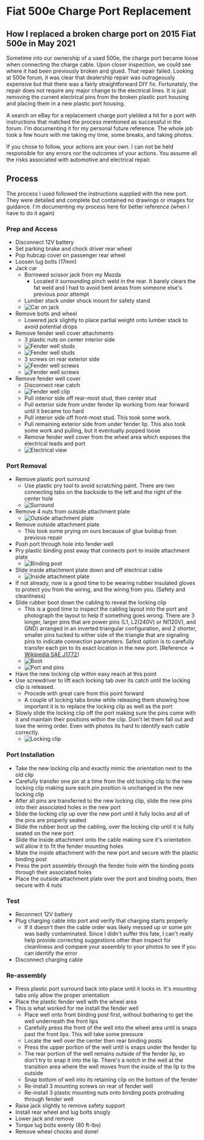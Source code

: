 # Fiat 500e Charge Port Replacement
## How I replaced a broken charge port on 2015 Fiat 500e in May 2021
Sometime into our ownership of a used 500e, the charge port became loose when connecting the charge cable.  Upon closer inspection, we could see where it had been previously broken and glued.  That repair failed.  Looking at 500e forum, it was clear that dealership repair was outrageously expensive but that there was a fairly straightforward DIY fix.  Fortunately, the repair does not require any major change to the electrical lines.  It is just removing the current electrical pins from the broken plastic port housing and placing them in a new plastic port housing.

A search on eBay for a replacement charge port yielded a hit for a port with instructions that matched the process mentioned as successful in the forum.  I'm documenting it for my personal future reference.  The whole job took a few hours with me taking my time, some breaks, and taking photos.

If you chose to follow, your actions are your own.  I can not be held responsible for any errors nor the outcomes of your actions.  You assume all the risks associated with automotive and electrical repair.

## Process
The process I used followed the instructions supplied with the new port.  They were detailed and complete but contained no drawings or images for guidance.  I'm documenting my process here for better reference (when I have to do it again)

### Prep and Access
- Disconnect 12V battery
- Set parking brake and chock driver rear wheel
- Pop hubcap cover on passenger rear wheel
- Loosen lug bolts (17mm)
- Jack car
  - Borrowed scissor jack from my Mazda
    - Located it surrounding pinch weld in the rear.  It barely clears the fat weld and I had to avoid bent areas from someone else's previous poor attempt
  - Lumber stack under shock mount for safety stand
  - ![Car on jack](images/2021-05-25_17-09-01.png)
- Remove bolts and wheel
  - Lowered jack slightly to place partial weight onto lumber stack to avoid potential drops
- Remove fender well cover attachments
  - 3 plastic nuts on center interior side
  - ![Fender well studs](images/2021-05-25_17-10-53.png)
  - ![Fender well studs](images/2021-05-25_17-12-34.png)
  - 3 screws on rear exterior side
  - ![Fender well screws](images/2021-05-25_17-11-37.png)
  - ![Fender well screws](images/2021-05-25_20-49-43.png)
- Remove fender well cover
  - Disconnect rear catch
  - ![Fender well clip](images/2021-05-25_20-59-10.png)
  - Pull interior side off rear-most stud, then center stud
  - Pull exterior side from under fender lip working from rear forward until it became too hard
  - Pull interior side off front-most stud.  This took some work.
  - Pull remaining exterior side from under fender lip.  This also took some work and pulling, but it eventually popped loose
  - Remove fender well cover from the wheel area which exposes the electrical leads and port
  - ![Electrical view](images/2021-05-25_20-51-43.png)

### Port Removal
- Remove plastic port surround
  - Use plastic pry tool to avoid scratching paint.  There are two connecting tabs on the backside to the left and the right of the center hole
  - ![Surround](images/2021-05-25_20-52-21.png)
- Remove 4 nuts from outside attachment plate
  - ![Outside attachment plate](images/2021-05-25_20-52-53.png)
- Remove outside attachment plate
  - This took some prying on ours because of glue buildup from previous repair
- Push port through hole into fender well
- Pry plastic binding post away that connects port to inside attachment plate
  - ![Binding post](images/2021-05-25_20-54-09.png)
- Slide inside attachment plate down and off electrical cable
  - ![Inside attachment plate](images/2021-05-25_20-53-32.png)
- If not already, now is a good time to be wearing rubber insulated gloves to protect you from the wiring, and the wiring from you. (Safety and cleanliness)
- Slide rubber boot down the cabling to reveal the locking clip
  - This is a good time to inspect the cabling layout into the port and photograph the layout to help if something goes wrong. There are 3 longer, larger pins that are power pins (L1, L2(240V) or N(120V), and GND) arranged in an inverted triangular configuration, and 2 shorter, smaller pins tucked to either side of the triangle that are  signaling pins to indicate connection parameters.  Safest option is to carefully transfer each pin to its exact location in the new port.  [Reference -> [Wikipedia SAE J1772](https://en.wikipedia.org/wiki/SAE_J1772)]
  - ![Boot](images/2021-05-25_20-54-57.png)
  - ![Port and pins](images/2021-05-25_20-55-31.png)
- Have the new locking clip within easy reach at this point
- Use screwdriver to lift each locking tab over its catch until the locking clip is released.
  - Procede with great care from this point forward
  - A couple of locking tabs broke while releasing them showing how important it is to replace the locking clip as well as the port
- Slowly slide the locking clip off the port making sure the pins come with it and maintain their positions within the clip.  Don't let them fall out and lose the wiring order.  Even with photos its hard to identify each cable correctly.
  - ![Locking clip](images/2021-05-25_20-56-09.png)

### Port Installation
- Take the new locking clip and exactly mimic the orientation next to the old clip
- Carefully transfer one pin at a time from the old locking clip to the new locking clip making sure each pin position is unchanged in the new locking clip
- After all pins are transferred to the new locking clip, slide the new pins into their associated holes in the new port
- Slide the locking clip up over the new port until it fully locks and all of the pins are properly seated
- Slide the rubber boot up the cabling, over the locking clip until it is fully seated on the new port
- Slide the inside attachment onto the cable making sure it's orientation will allow it to fit the fender mounting holes
- Mate the inside attachment with the new port and secure with the plastic binding post
- Press the port assembly through the fender hole with the binding posts through their associated holes
- Place the outside attachment plate over the port and binding posts, then secure with 4 nuts

### Test
- Reconnect 12V battery
- Plug charging cable into port and verify that charging starts properly
  - If it doesn't then the cable order was likely messed up or some pin was badly contaminated.  Since I didn't suffer this fate, I can't really help provide correcting suggestions other than inspect for cleanliness and compare your assembly to your photos to see if you can identify the error
- Disconnect charging cable

### Re-assembly
- Press plastic port surround back into place until it locks in.  It's mounting tabs only allow the proper orientation
- Place the plastic fender well with the wheel area
- This is what worked for me install the fender well
  - Place well onto front binding post first, without bothering to get the well underneath the front lips
  - Carefully press the front of the well into the wheel area until is snaps past the front lips.  This will take some pressure
  - Locate the well over the center then rear binding posts
  - Press the upper portion of the well until is snaps under the fender lip
  - The rear portion of the well remains outside of the fender lip, so don't try to snap it into the lip.  There's a notch in the well at the transition area where the well moves from the inside of the lip to the outside
  - Snap bottom of well into its retaining clip on the bottom of the fender
  - Re-install 3 mounting screws on rear of fender well
  - Re-install 3 plastic mounting nuts onto binding posts protruding through fender well
- Raise jack slightly to remove safety support
- Install rear wheel and lug bolts snugly
- Lower jack and remove
- Torque lug bolts evenly (80 ft-lbs)
- Remove wheel chocks and done!

